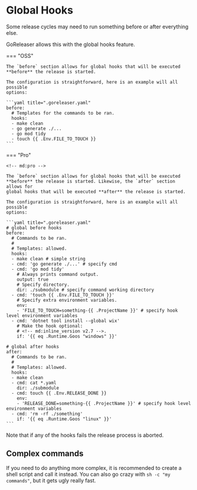# Global Hooks

Some release cycles may need to run something before or after everything else.

GoReleaser allows this with the global hooks feature.

=== "OSS"

    The `before` section allows for global hooks that will be executed
    **before** the release is started.

    The configuration is straightforward, here is an example will all possible
    options:

    ```yaml title=".goreleaser.yaml"
    before:
      # Templates for the commands to be ran.
      hooks:
      - make clean
      - go generate ./...
      - go mod tidy
      - touch {{ .Env.FILE_TO_TOUCH }}
    ```

=== "Pro"

    <!-- md:pro -->

    The `before` section allows for global hooks that will be executed
    **before** the release is started. Likewise, the `after` section allows for
    global hooks that will be executed **after** the release is started.

    The configuration is straightforward, here is an example will all possible
    options:

    ```yaml title=".goreleaser.yaml"
    # global before hooks
    before:
      # Commands to be ran.
      #
      # Templates: allowed.
      hooks:
      - make clean # simple string
      - cmd: 'go generate ./...' # specify cmd
      - cmd: 'go mod tidy'
        # Always prints command output.
        output: true
        # Specify directory.
        dir: ./submodule # specify command working directory
      - cmd: 'touch {{ .Env.FILE_TO_TOUCH }}'
        # Specify extra environment variables.
        env:
        - 'FILE_TO_TOUCH=something-{{ .ProjectName }}' # specify hook level environment variables
      - cmd: 'dotnet tool install --global wix'
        # Make the hook optional:
        # <!-- md:inline_version v2.7 -->.
        if: '{{ eq .Runtime.Goos "windows" }}'

    # global after hooks
    after:
      # Commands to be ran.
      #
      # Templates: allowed.
      hooks:
      - make clean
      - cmd: cat *.yaml
        dir: ./submodule
      - cmd: touch {{ .Env.RELEASE_DONE }}
        env:
        - 'RELEASE_DONE=something-{{ .ProjectName }}' # specify hook level environment variables
      - cmd: 'rm -rf ./something'
        if: '{{ eq .Runtime.Goos "linux" }}'
    ```

Note that if any of the hooks fails the release process is aborted.

## Complex commands

If you need to do anything more complex, it is recommended to create a shell
script and call it instead. You can also go crazy with `sh -c "my commands"`,
but it gets ugly really fast.

<!-- md:templates -->
